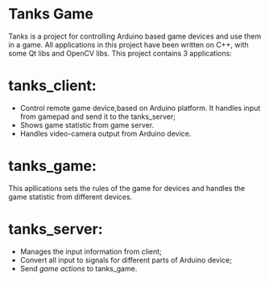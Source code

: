 Tanks Game
==========

Tanks is a project for controlling Arduino based game devices and use them in a game. All applications in this project have been written on C++, with some Qt libs and OpenCV libs. This project contains 3 applications:

tanks_client:
=============
* Control remote game device,based on Arduino platform. It handles input from gamepad and send it to the tanks_server;
* Shows game statistic from game server.
* Handles video-camera output from Arduino device.

tanks_game:
=============

This apllications sets the rules of the game for devices and handles the game statistic from different devices.


tanks_server:
=============
* Manages the input information from client;
* Convert all input to signals for different parts of Arduino device;
* Send *game actions* to tanks_game.